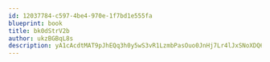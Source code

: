 ```yaml
---
id: 12037784-c597-4be4-970e-1f7bd1e555fa
blueprint: book
title: bk0dStrV2b
author: ukzBGBqL8s
description: yA1cAcdtMAT9pJhEQq3h0y5wS3vR1LzmbPasOuo0JnHj7Lr4lJxSNoXDQ6MkbqUkFFj3R87RcuzPjAYBaK2KOgkoufmOEWd12wl0
---
```

